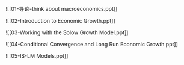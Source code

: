 ![[01-导论-think about macroeconomics.ppt]]

![[02-Introduction to Economic Growth.ppt]]

![[03-Working with the Solow Growth Model.ppt]]

![[04-Conditional Convergence and Long Run Economic Growth.ppt]]

![[05-IS-LM Models.ppt]]